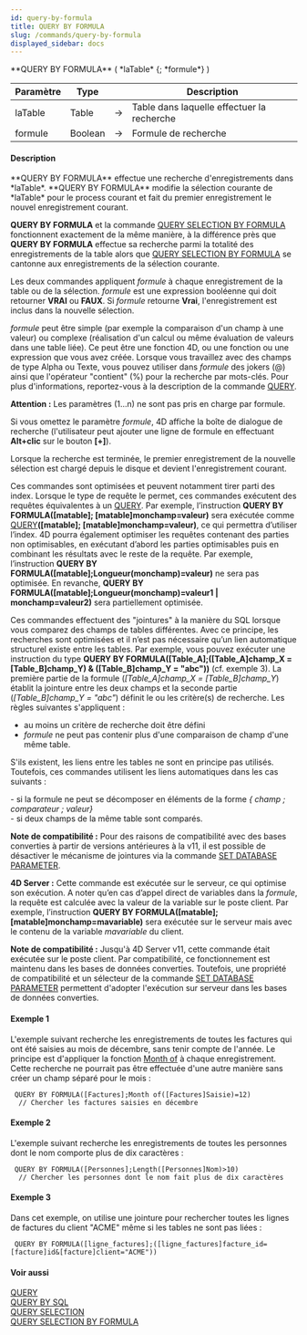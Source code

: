```yaml
---
id: query-by-formula
title: QUERY BY FORMULA
slug: /commands/query-by-formula
displayed_sidebar: docs
---
```


<!--REF #_command_.QUERY BY FORMULA.Syntax-->**QUERY BY FORMULA** ( *laTable* {; *formule*} )<!-- END REF-->
<!--REF #_command_.QUERY BY FORMULA.Params-->
| Paramètre | Type |  | Description |
| --- | --- | --- | --- |
| laTable | Table | &rarr; | Table dans laquelle effectuer la recherche |
| formule | Boolean | &rarr; | Formule de recherche |

<!-- END REF-->

#### Description 

<!--REF #_command_.QUERY BY FORMULA.Summary-->**QUERY BY FORMULA** effectue une recherche d'enregistrements dans *laTable*.<!-- END REF--> **QUERY BY FORMULA** modifie la sélection courante de *laTable* pour le process courant et fait du premier enregistrement le nouvel enregistrement courant. 

**QUERY BY FORMULA** et la commande [QUERY SELECTION BY FORMULA](query-selection-by-formula.md) fonctionnent exactement de la même manière, à la différence près que **QUERY BY FORMULA** effectue sa recherche parmi la totalité des enregistrements de la table alors que [QUERY SELECTION BY FORMULA](query-selection-by-formula.md) se cantonne aux enregistrements de la sélection courante.

Les deux commandes appliquent *formule* à chaque enregistrement de la table ou de la sélection. *formule* est une expression booléenne qui doit retourner **VRAI** ou **FAUX**. Si *formule* retourne **Vrai**, l'enregistrement est inclus dans la nouvelle sélection.

*formule* peut être simple (par exemple la comparaison d'un champ à une valeur) ou complexe (réalisation d'un calcul ou même évaluation de valeurs dans une table liée). Ce peut être une fonction 4D, ou une fonction ou une expression que vous avez créée. Lorsque vous travaillez avec des champs de type Alpha ou Texte, vous pouvez utiliser dans *formule* des jokers (@) ainsi que l'opérateur "contient" (%) pour la recherche par mots-clés. Pour plus d'informations, reportez-vous à la description de la commande [QUERY](query.md).

**Attention :** Les paramètres ($1...$n) ne sont pas pris en charge par formule. 

Si vous omettez le paramètre *formule*, 4D affiche la boîte de dialogue de recherche (l'utilisateur peut ajouter une ligne de formule en effectuant **Alt+clic** sur le bouton **\[+\]**).

Lorsque la recherche est terminée, le premier enregistrement de la nouvelle sélection est chargé depuis le disque et devient l'enregistrement courant.

Ces commandes sont optimisées et peuvent notamment tirer parti des index. Lorsque le type de requête le permet, ces commandes exécutent des requêtes équivalentes à un [QUERY](query.md). Par exemple, l’instruction **QUERY BY FORMULA(\[matable\]; \[matable\]monchamp=valeur)** sera exécutée comme [QUERY](query.md)**(\[matable\]; \[matable\]monchamp=valeur)**, ce qui permettra d’utiliser l’index. 4D pourra également optimiser les requêtes contenant des parties non optimisables, en exécutant d’abord les parties optimisables puis en combinant les résultats avec le reste de la requête. Par exemple, l’instruction **QUERY BY FORMULA(\[matable\];Longueur(monchamp)=valeur)** ne sera pas optimisée. En revanche, **QUERY BY FORMULA(\[matable\];Longueur(monchamp)=valeur1 | monchamp=valeur2)** sera partiellement optimisée.

Ces commandes effectuent des "jointures" à la manière du SQL lorsque vous comparez des champs de tables différentes. Avec ce principe, les recherches sont optimisées et il n’est pas nécessaire qu’un lien automatique structurel existe entre les tables. Par exemple, vous pouvez exécuter une instruction du type **QUERY BY FORMULA(\[Table\_A\];(\[Table\_A\]champ\_X = \[Table\_B\]champ\_Y) & (\[Table\_B\]champ\_Y = "abc"))** (cf. exemple 3). La première partie de la formule (*\[Table\_A\]champ\_X = \[Table\_B\]champ\_Y*) établit la jointure entre les deux champs et la seconde partie (*\[Table\_B\]champ\_Y = "abc"*) définit le ou les critère(s) de recherche. Les règles suivantes s'appliquent : 

* au moins un critère de recherche doit être défini
* *formule* ne peut pas contenir plus d'une comparaison de champ d'une même table.

S'ils existent, les liens entre les tables ne sont en principe pas utilisés. Toutefois, ces commandes utilisent les liens automatiques dans les cas suivants :

\- si la formule ne peut se décomposer en éléments de la forme *{ champ ; comparateur ; valeur}*  
\- si deux champs de la même table sont comparés.

**Note de compatibilité :** Pour des raisons de compatibilité avec des bases converties à partir de versions antérieures à la v11, il est possible de désactiver le mécanisme de jointures via la commande [SET DATABASE PARAMETER](set-database-parameter.md).

**4D Server :** Cette commande est exécutée sur le serveur, ce qui optimise son exécution. A noter qu’en cas d’appel direct de variables dans la *formule*, la requête est calculée avec la valeur de la variable sur le poste client. Par exemple, l’instruction **QUERY BY FORMULA(\[matable\];\[matable\]monchamp=mavariable)** sera exécutée sur le serveur mais avec le contenu de la variable *mavariable* du client. 

**Note de compatibilité :** Jusqu'à 4D Server v11, cette commande était exécutée sur le poste client. Par compatibilité, ce fonctionnement est maintenu dans les bases de données converties. Toutefois, une propriété de compatibilité et un sélecteur de la commande [SET DATABASE PARAMETER](set-database-parameter.md) permettent d'adopter l'exécution sur serveur dans les bases de données converties.

#### Exemple 1 

L'exemple suivant recherche les enregistrements de toutes les factures qui ont été saisies au mois de décembre, sans tenir compte de l'année. Le principe est d'appliquer la fonction [Month of](month-of.md) à chaque enregistrement. Cette recherche ne pourrait pas être effectuée d'une autre manière sans créer un champ séparé pour le mois :

```4d
 QUERY BY FORMULA([Factures];Month of([Factures]Saisie)=12)
  // Chercher les factures saisies en décembre
```

#### Exemple 2 

L'exemple suivant recherche les enregistrements de toutes les personnes dont le nom comporte plus de dix caractères :

```4d
 QUERY BY FORMULA([Personnes];Length([Personnes]Nom)>10)
  // Chercher les personnes dont le nom fait plus de dix caractères
```

#### Exemple 3 

Dans cet exemple, on utilise une jointure pour rechercher toutes les lignes de factures du client "ACME" même si les tables ne sont pas liées :

```4d
 QUERY BY FORMULA([ligne_factures];([ligne_factures]facture_id=[facture]id&[facture]client="ACME"))
```

#### Voir aussi 

[QUERY](query.md)  
[QUERY BY SQL](query-by-sql.md)  
[QUERY SELECTION](query-selection.md)  
[QUERY SELECTION BY FORMULA](query-selection-by-formula.md)  